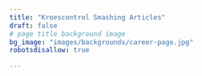 ```yaml
---
title: "Kroescontrol Smashing Articles"
draft: false
# page title background image
bg_image: "images/backgrounds/career-page.jpg"
robotsdisallow: true

---
```


